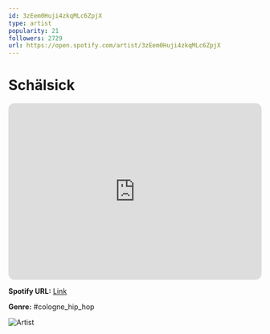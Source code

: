 ```yaml
---
id: 3zEem0Huji4zkqMLc6ZpjX
type: artist
popularity: 21
followers: 2729
url: https://open.spotify.com/artist/3zEem0Huji4zkqMLc6ZpjX
---
```

# Schälsick

<iframe style="border-radius:12px" src="https://open.spotify.com/embed/artist/3zEem0Huji4zkqMLc6ZpjX" width="100%" height="352" frameBorder="0" allowfullscreen="" allow="autoplay; clipboard-write; encrypted-media; fullscreen; picture-in-picture" loading="lazy"></iframe>

**Spotify URL:** [Link](https://open.spotify.com/artist/3zEem0Huji4zkqMLc6ZpjX)

**Genre:**  #cologne_hip_hop

![Artist](https://i.scdn.co/image/ab6761610000e5eb59a1096814d5c4470a8bee3b)

